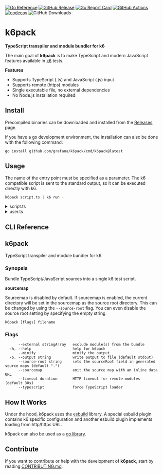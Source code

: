 [![Go Reference](https://pkg.go.dev/badge/github.com/grafana/k6pack.svg)](https://pkg.go.dev/github.com/grafana/k6pack)
[![GitHub Release](https://img.shields.io/github/v/release/grafana/k6pack)](https://github.com/grafana/k6pack/releases/)
[![Go Report Card](https://goreportcard.com/badge/github.com/grafana/k6pack)](https://goreportcard.com/report/github.com/grafana/k6pack)
[![GitHub Actions](https://github.com/grafana/k6pack/actions/workflows/test.yml/badge.svg)](https://github.com/grafana/k6pack/actions/workflows/test.yml)
[![codecov](https://codecov.io/gh/grafana/k6pack/graph/badge.svg?token=krmjUlDGM5)](https://codecov.io/gh/grafana/k6pack)
![GitHub Downloads](https://img.shields.io/github/downloads/grafana/k6pack/total)

<h1 name="title">k6pack</h1>

**TypeScript transpiler and module bundler for k6**

The main goal of **k6pack** is to make TypeScript and modern JavaScript features available in [k6](https://k6.io/) tests.

**Features**

- Supports TypeScript (.ts) and JavaScript (.js) input
- Supports remote (https) modules
- Single executable file, no external dependencies
- No Node.js installation required

## Install

Precompiled binaries can be downloaded and installed from the [Releases](https://github.com/grafana/k6pack/releases) page.

If you have a go development environment, the installation can also be done with the following command:

```
go install github.com/grafana/k6pack/cmd/k6pack@latest
```

## Usage

The name of the entry point must be specified as a parameter. The k6 compatible script is sent to the standard output, so it can be executed directly with k6.

```sh
k6pack script.ts | k6 run -
```
<details>
<summary>script.ts</summary>

```ts file=examples/script.ts
import { User, newUser } from "./user";

export default () => {
  const user: User = newUser("John");
  console.log(user);
};
```

</details>

<details>
<summary>user.ts</summary>


```ts file=examples/user.ts
interface User {
  name: string;
  id: number;
}

class UserAccount implements User {
  name: string;
  id: number;

  constructor(name: string) {
    this.name = name;
    this.id = Math.floor(Math.random() * Number.MAX_SAFE_INTEGER);
  }
}

function newUser(name: string): User {
  return new UserAccount(name);
}

export { User, newUser };
```

</details>

## CLI Reference

<!-- #region cli -->
## k6pack

TypeScript transpiler and module bundler for k6.

### Synopsis

Bundle TypeScript/JavaScript sources into a single k6 test script.

**sourcemap**

Sourcemap is disabled by default. If sourcemap is enabled, the current directory will be set in the sourcemap as the source root directory. This can be changed by using the `--source-root` flag. You can even disable the source root setting by specifying the empty string.


```
k6pack [flags] filename
```

### Flags

```
      --external stringArray   exclude module(s) from the bundle
  -h, --help                   help for k6pack
      --minify                 minify the output
  -o, --output string          write output to file (default stdout)
      --source-root string     sets the sourceRoot field in generated source maps (default ".")
      --sourcemap              emit the source map with an inline data URL
      --timeout duration       HTTP timeout for remote modules (default 30s)
      --typescript             force TypeScript loader
```

<!-- #endregion cli -->

## How It Works

Under the hood, k6pack uses the [esbuild](https://github.com/evanw/esbuild) library. A special esbuild plugin contains k6 specific configuration and another esbuild plugin implements loading from http/https URL.

k6pack can also be used as a [go library](https://pkg.go.dev/github.com/grafana/k6pack).

## Contribute

If you want to contribute or help with the development of **k6pack**, start by 
reading [CONTRIBUTING.md](CONTRIBUTING.md).
